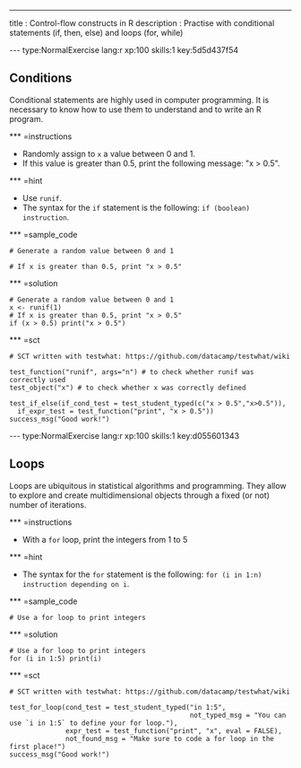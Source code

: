 ---
title       : Control-flow constructs in R
description : Practise with conditional statements (if, then, else) and loops (for, while)

--- type:NormalExercise lang:r xp:100 skills:1 key:5d5d437f54

## Conditions

Conditional statements are highly used in computer programming.
It is necessary to know how to use them to understand and to write an R program.

*** =instructions
- Randomly assign to `x` a value between 0 and 1.
- If this value is greater than 0.5, print the following message: "x > 0.5".

*** =hint
- Use `runif`.
- The syntax for the `if` statement is the following: `if (boolean) instruction`.

*** =sample_code
```{r}
# Generate a random value between 0 and 1

# If x is greater than 0.5, print "x > 0.5"

```

*** =solution
```{r}
# Generate a random value between 0 and 1
x <- runif(1)
# If x is greater than 0.5, print "x > 0.5"
if (x > 0.5) print("x > 0.5")
```

*** =sct
```{r}
# SCT written with testwhat: https://github.com/datacamp/testwhat/wiki

test_function("runif", args="n") # to check whether runif was correctly used
test_object("x") # to check whether x was correctly defined

test_if_else(if_cond_test = test_student_typed(c("x > 0.5","x>0.5")), 
  if_expr_test = test_function("print", "x > 0.5")) 
success_msg("Good work!")
```

--- type:NormalExercise lang:r xp:100 skills:1 key:d055601343
## Loops

Loops are ubiquitous in statistical algorithms and programming.
They allow to explore and create multidimensional objects through a fixed (or not) number of iterations.

*** =instructions
- With a `for` loop, print the integers from 1 to 5

*** =hint
- The syntax for the `for` statement is the following: `for (i in 1:n) instruction depending on i`.

*** =sample_code
```{r}
# Use a for loop to print integers

```

*** =solution
```{r}
# Use a for loop to print integers
for (i in 1:5) print(i)
```

*** =sct
```{r}
# SCT written with testwhat: https://github.com/datacamp/testwhat/wiki

test_for_loop(cond_test = test_student_typed("in 1:5",
                                             not_typed_msg = "You can use `i in 1:5` to define your for loop."),
              expr_test = test_function("print", "x", eval = FALSE),
              not_found_msg = "Make sure to code a for loop in the first place!")
success_msg("Good work!")
```

